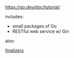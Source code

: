 https://go.dev/doc/tutorial/

includes:
  - small packages of Go
  - RESTful web service w/ Gin

also:

[finalizers](https://medium.com/a-journey-with-go/go-finalizers-786df8e17687)
